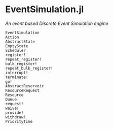 # EventSimulation.jl

*An event based Discrete Event Simulation engine*

```@docs
EventSimulation
Action
AbstractState
EmptyState
Scheduler
register!
repeat_register!
bulk_register!
repeat_bulk_register!
interrupt!
terminate!
go!
AbstractReservoir
ResourceRequest
Resource
Queue
request!
waive!
provide!
withdraw!
PriorityTime
```
